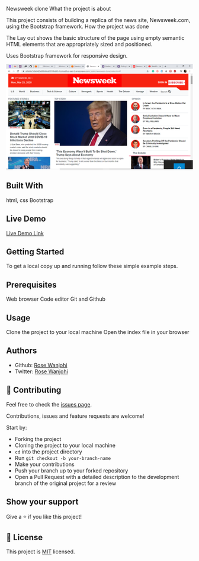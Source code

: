 Newsweek clone
What the project is about

This project consists of building a replica of the news site, Newsweek.com, using the Bootstrap framework.
How the project was done

The Lay out shows the basic structure of the page using empty semantic HTML elements that are appropriately sized and positioned.

Uses Bootstrap framework for responsive design.

![screenshot](images/screenshot.png)

## Built With
html, css
Bootstrap

## Live Demo
[Live Demo Link](https://rawcdn.githack.com/blackpintz/newsweek-clone/1cab0c2314ed68657da922705f57b753ce97b4a8/index.html)

## Getting Started
To get a local copy up and running follow these simple example steps.

## Prerequisites
Web browser
Code editor
Git and Github

## Usage
Clone the project to your local machine
Open the index file in your browser

## Authors

- Github: [Rose Wanjohi](https://github.com/blackpintz)
- Twitter: [Rose Wanjohi](https://twitter.com/blackpintz)

## 🤝 Contributing
Feel free to check the [issues page](https://github.com/blackpintz/newsweek-clone/issues).

Contributions, issues and feature requests are welcome!

Start by:

* Forking the project
* Cloning the project to your local machine
* `cd` into the project directory
* Run `git checkout -b your-branch-name`
* Make your contributions
* Push your branch up to your forked repository
* Open a Pull Request with a detailed description to the development branch of the original project for a review

## Show your support

Give a ⭐️ if you like this project!

## 📝 License

This project is [MIT](lic.url) licensed.